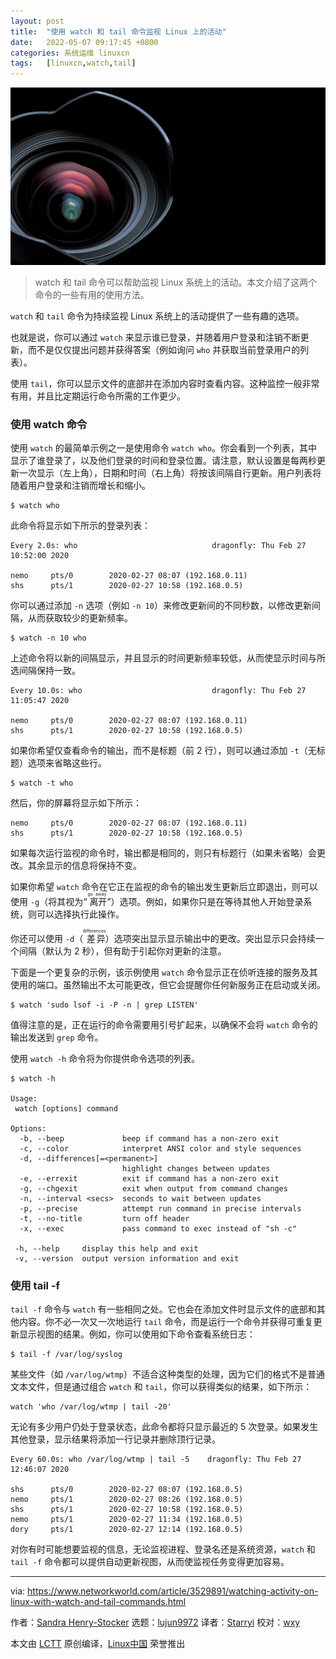 ```yaml
---
layout: post
title:	"使用 watch 和 tail 命令监视 Linux 上的活动"
date:	2022-05-07 09:17:45 +0800 
categories:	系统运维 linuxcn 
tags:	[linuxcn,watch,tail]
---
```



![](/Asserts/Images/album/202205/07/091736ja5yt2yottef0kl4.jpg)



> 
> watch 和 tail 命令可以帮助监视 Linux 系统上的活动。本文介绍了这两个命令的一些有用的使用方法。
> 
> 
> 


`watch` 和 `tail` 命令为持续监视 Linux 系统上的活动提供了一些有趣的选项。


也就是说，你可以通过 `watch` 来显示谁已登录，并随着用户登录和注销不断更新，而不是仅仅提出问题并获得答案（例如询问 `who` 并获取当前登录用户的列表）。


使用 `tail`，你可以显示文件的底部并在添加内容时查看内容。这种监控一般非常有用，并且比定期运行命令所需的工作更少。


### 使用 watch 命令


使用 `watch` 的最简单示例之一是使用命令 `watch who`。你会看到一个列表，其中显示了谁登录了，以及他们登录的时间和登录位置。请注意，默认设置是每两秒更新一次显示（左上角），日期和时间（右上角）将按该间隔自行更新。用户列表将随着用户登录和注销而增长和缩小。



```
$ watch who

```

此命令将显示如下所示的登录列表：



```
Every 2.0s: who                              dragonfly: Thu Feb 27 10:52:00 2020

nemo     pts/0        2020-02-27 08:07 (192.168.0.11)
shs      pts/1        2020-02-27 10:58 (192.168.0.5)

```

你可以通过添加 `-n` 选项（例如 `-n 10`）来修改更新间的不同秒数，以修改更新间隔，从而获取较少的更新频率。



```
$ watch -n 10 who

```

上述命令将以新的间隔显示，并且显示的时间更新频率较低，从而使显示时间与所选间隔保持一致。



```
Every 10.0s: who                             dragonfly: Thu Feb 27 11:05:47 2020

nemo     pts/0        2020-02-27 08:07 (192.168.0.11)
shs      pts/1        2020-02-27 10:58 (192.168.0.5)

```

如果你希望仅查看命令的输出，而不是标题（前 2 行），则可以通过添加 `-t`（无标题）选项来省略这些行。



```
$ watch -t who

```

然后，你的屏幕将显示如下所示：



```
nemo     pts/0        2020-02-27 08:07 (192.168.0.11)
shs      pts/1        2020-02-27 10:58 (192.168.0.5)

```

如果每次运行监视的命令时，输出都是相同的，则只有标题行（如果未省略）会更改。其余显示的信息将保持不变。


如果你希望 `watch` 命令在它正在监视的命令的输出发生更新后立即退出，则可以使用 `-g`（将其视为“<ruby> 离开 <rt>  go away </rt></ruby>”）选项。例如，如果你只是在等待其他人开始登录系统，则可以选择执行此操作。


你还可以使用 `-d`（<ruby> 差异 <rt>  differences </rt></ruby>）选项突出显示显示输出中的更改。突出显示只会持续一个间隔（默认为 2 秒），但有助于引起你对更新的注意。


下面是一个更复杂的示例，该示例使用 `watch` 命令显示正在侦听连接的服务及其使用的端口。虽然输出不太可能更改，但它会提醒你任何新服务正在启动或关闭。



```
$ watch 'sudo lsof -i -P -n | grep LISTEN'

```

值得注意的是，正在运行的命令需要用引号扩起来，以确保不会将 `watch` 命令的输出发送到 `grep` 命令。


使用 `watch -h` 命令将为你提供命令选项的列表。



```
$ watch -h

Usage:
 watch [options] command

Options:
  -b, --beep             beep if command has a non-zero exit
  -c, --color            interpret ANSI color and style sequences
  -d, --differences[=<permanent>]
                         highlight changes between updates
  -e, --errexit          exit if command has a non-zero exit
  -g, --chgexit          exit when output from command changes
  -n, --interval <secs>  seconds to wait between updates
  -p, --precise          attempt run command in precise intervals
  -t, --no-title         turn off header
  -x, --exec             pass command to exec instead of "sh -c"

 -h, --help     display this help and exit
 -v, --version  output version information and exit

```

### 使用 tail -f


`tail -f` 命令与 `watch` 有一些相同之处。它也会在添加文件时显示文件的底部和其他内容。你不必一次又一次地运行 `tail` 命令，而是运行一个命令并获得可重复更新显示视图的结果。例如，你可以使用如下命令查看系统日志：



```
$ tail -f /var/log/syslog

```

某些文件（如 `/var/log/wtmp`）不适合这种类型的处理，因为它们的格式不是普通文本文件，但是通过组合 `watch` 和 `tail`，你可以获得类似的结果，如下所示：



```
watch 'who /var/log/wtmp | tail -20'

```

无论有多少用户仍处于登录状态，此命令都将只显示最近的 5 次登录。如果发生其他登录，显示结果将添加一行记录并删除顶行记录。



```
Every 60.0s: who /var/log/wtmp | tail -5    dragonfly: Thu Feb 27 12:46:07 2020

shs      pts/0        2020-02-27 08:07 (192.168.0.5)
nemo     pts/1        2020-02-27 08:26 (192.168.0.5)
shs      pts/1        2020-02-27 10:58 (192.168.0.5)
nemo     pts/1        2020-02-27 11:34 (192.168.0.5)
dory     pts/1        2020-02-27 12:14 (192.168.0.5)

```

对你有时可能想要监视的信息，无论监视进程、登录名还是系统资源，`watch` 和 `tail -f` 命令都可以提供自动更新视图，从而使监视任务变得更加容易。




---


via: <https://www.networkworld.com/article/3529891/watching-activity-on-linux-with-watch-and-tail-commands.html>


作者：[Sandra Henry-Stocker](https://www.networkworld.com/author/Sandra-Henry_Stocker/) 选题：[lujun9972](https://github.com/lujun9972) 译者：[Starryi](https://github.com/Starryi) 校对：[wxy](https://github.com/wxy)


本文由 [LCTT](https://github.com/LCTT/TranslateProject) 原创编译，[Linux中国](https://linux.cn/) 荣誉推出
